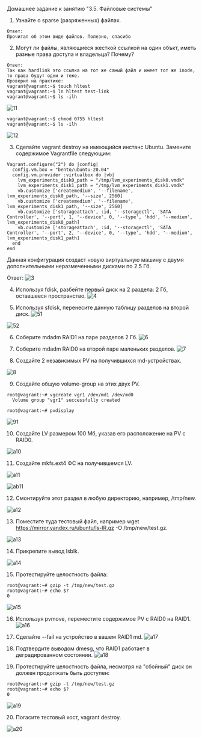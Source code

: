Домашнее задание к занятию "3.5. Файловые системы"

1. Узнайте о sparse (разряженных) файлах.
```
Ответ:
Прочитал об этом виде файлов. Полезно, спасибо
```

2. Могут ли файлы, являющиеся жесткой ссылкой на один объкт, иметь разные права доступа и владельца? Почему?

```
Ответ:
Так как hardlink это ссылка на тот же самый файл и имеет тот же inode, то права будут одни и теже.
Проверил на практике:
vagrant@vagrant:~$ touch hltest
vagrant@vagrant:~$ ln hltest test-link
vagrant@vagrant:~$ ls -ilh
```

![11](https://user-images.githubusercontent.com/94568542/149618626-b8b8b91c-5515-4847-86bf-6ad9da68e890.jpg)

```
vagrant@vagrant:~$ chmod 0755 hltest 
vagrant@vagrant:~$ ls -ilh
```

![12](https://user-images.githubusercontent.com/94568542/149618677-77886f5d-de53-43d4-a5c6-ea5f47b8ba42.jpg)

3. Сделайте vagrant destroy на имеющийся инстанс Ubuntu. Замените содержимое Vagrantfile следующим:
```
Vagrant.configure("2") do |config|
  config.vm.box = "bento/ubuntu-20.04"
  config.vm.provider :virtualbox do |vb|
    lvm_experiments_disk0_path = "/tmp/lvm_experiments_disk0.vmdk"
    lvm_experiments_disk1_path = "/tmp/lvm_experiments_disk1.vmdk"
    vb.customize ['createmedium', '--filename', lvm_experiments_disk0_path, '--size', 2560]
    vb.customize ['createmedium', '--filename', lvm_experiments_disk1_path, '--size', 2560]
    vb.customize ['storageattach', :id, '--storagectl', 'SATA Controller', '--port', 1, '--device', 0, '--type', 'hdd', '--medium', lvm_experiments_disk0_path]
    vb.customize ['storageattach', :id, '--storagectl', 'SATA Controller', '--port', 2, '--device', 0, '--type', 'hdd', '--medium', lvm_experiments_disk1_path]
  end
end
```
Данная конфигурация создаст новую виртуальную машину с двумя дополнительными неразмеченными дисками по 2.5 Гб.

Ответ:
![3](https://user-images.githubusercontent.com/94568542/149618762-41177ecd-a2f5-483c-a889-c941714c068e.jpg)

4. Используя fdisk, разбейте первый диск на 2 раздела: 2 Гб, оставшееся пространство.
![4](https://user-images.githubusercontent.com/94568542/149619309-ae10df1f-8c08-40b5-97fa-1f65430d66b5.jpg)

5. Используя sfdisk, перенесите данную таблицу разделов на второй диск.
![51](https://user-images.githubusercontent.com/94568542/149619325-39efe766-b9ef-4143-a1bd-28e4869071f4.jpg)

![52](https://user-images.githubusercontent.com/94568542/149619371-b9cf2b5f-37e4-4900-a1ed-8d40b1e93968.jpg)


6. Соберите mdadm RAID1 на паре разделов 2 Гб.
![6](https://user-images.githubusercontent.com/94568542/149619380-7f7e5214-a6b7-45d9-923d-e896accf054e.jpg)


7. Соберите mdadm RAID0 на второй паре маленьких разделов.
![7](https://user-images.githubusercontent.com/94568542/149619384-ded96fba-009c-4cac-8370-cdbcd39e8af0.jpg)

8. Создайте 2 независимых PV на получившихся md-устройствах.

![8](https://user-images.githubusercontent.com/94568542/149619386-84f849f4-f4e4-4011-9f8a-f02a860222e7.jpg)


9. Создайте общую volume-group на этих двух PV.

```
root@vagrant:~# vgcreate vgr1 /dev/md1 /dev/md0
  Volume group "vgr1" successfully created

root@vagrant:~# pvdisplay
```

![91](https://user-images.githubusercontent.com/94568542/149619402-72bcfb1f-fdcc-44a0-997d-df831b99e805.jpg)



10. Создайте LV размером 100 Мб, указав его расположение на PV с RAID0.

![a10](https://user-images.githubusercontent.com/94568542/149619407-7066a04c-0d21-4977-ace0-975afa117ffd.jpg)

11. Создайте mkfs.ext4 ФС на получившемся LV.

![a11](https://user-images.githubusercontent.com/94568542/149619409-4ac9e43c-2df5-4532-8146-bda2fa871572.jpg)

![ab11](https://user-images.githubusercontent.com/94568542/149619434-7020f5b1-0258-4028-8067-0ee02e4add61.jpg)


12. Смонтируйте этот раздел в любую директорию, например, /tmp/new.

![a12](https://user-images.githubusercontent.com/94568542/149619411-be9f12a6-b670-465e-86e2-bfa50fa62cad.jpg)

13. Поместите туда тестовый файл, например wget https://mirror.yandex.ru/ubuntu/ls-lR.gz -O /tmp/new/test.gz.

![a13](https://user-images.githubusercontent.com/94568542/149619413-6d773551-f742-4fcb-b60b-7f5597fcb517.jpg)

14. Прикрепите вывод lsblk.

![a14](https://user-images.githubusercontent.com/94568542/149619416-96f2de6f-079b-4d35-a3f4-d9f5c1c3ee57.jpg)

15. Протестируйте целостность файла:
```
root@vagrant:~# gzip -t /tmp/new/test.gz
root@vagrant:~# echo $?
0
```

![a15](https://user-images.githubusercontent.com/94568542/149619419-56f2a3c7-7aa2-4290-88ed-4c76b9f3bd61.jpg)



16. Используя pvmove, переместите содержимое PV с RAID0 на RAID1.
![a16](https://user-images.githubusercontent.com/94568542/149619422-c0970075-8e97-461a-815e-666c1012a944.jpg)

17. Сделайте --fail на устройство в вашем RAID1 md.
![a17](https://user-images.githubusercontent.com/94568542/149619423-b2b546e2-98fe-444f-9ef0-8ae432d972ba.jpg)

18. Подтвердите выводом dmesg, что RAID1 работает в деградированном состоянии.
![a18](https://user-images.githubusercontent.com/94568542/149619425-6a5723e2-6451-4316-b769-31c80b45e0f2.jpg)

19. Протестируйте целостность файла, несмотря на "сбойный" диск он должен продолжать быть доступен:
```
root@vagrant:~# gzip -t /tmp/new/test.gz
root@vagrant:~# echo $?
0
```

![a19](https://user-images.githubusercontent.com/94568542/149619430-34231b7b-f3bd-4dc4-98ae-a6a080ec4afe.jpg)


20. Погасите тестовый хост, vagrant destroy.

![a20](https://user-images.githubusercontent.com/94568542/149619438-5fa942e3-9397-46f0-8227-154958b35256.jpg)

